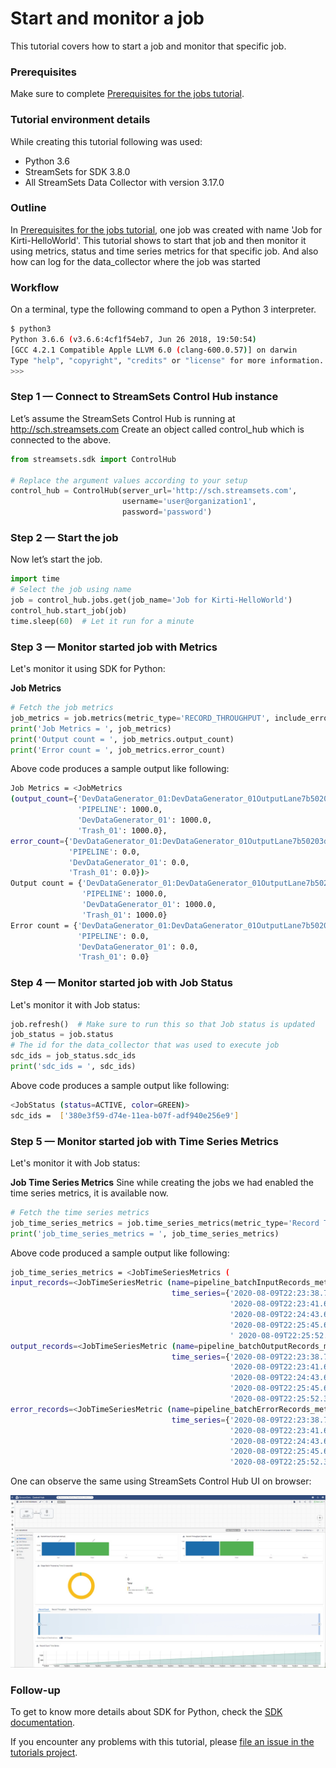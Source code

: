 Start and monitor a job
=======================

This tutorial covers how to start a job and monitor that specific job.  

### Prerequisites
Make sure to complete [Prerequisites for the jobs tutorial](preparation-for-tutorial). 

### Tutorial environment details
While creating this tutorial following was used:
* Python 3.6
* StreamSets for SDK 3.8.0
* All StreamSets Data Collector with version 3.17.0

### Outline
In [Prerequisites for the jobs tutorial](preparation-for-tutorial), one job was created with name 'Job for Kirti-HelloWorld'. 
This tutorial shows to start that job and then monitor it using metrics, status and time series metrics for that specific job.
And also how can log for the data_collector where the job was started 

### Workflow
On a terminal, type the following command to open a Python 3 interpreter.

```bash
$ python3
Python 3.6.6 (v3.6.6:4cf1f54eb7, Jun 26 2018, 19:50:54)
[GCC 4.2.1 Compatible Apple LLVM 6.0 (clang-600.0.57)] on darwin
Type "help", "copyright", "credits" or "license" for more information.
>>>
```

### Step 1 &mdash; Connect to StreamSets Control Hub instance

Let’s assume the StreamSets Control Hub is running at http://sch.streamsets.com 
Create an object called control_hub which is connected to the above. 

```python
from streamsets.sdk import ControlHub

# Replace the argument values according to your setup
control_hub = ControlHub(server_url='http://sch.streamsets.com',
                         username='user@organization1',
                         password='password')
```
 
### Step 2 &mdash; Start the job
Now let’s start the job.

 ```python
import time
# Select the job using name
job = control_hub.jobs.get(job_name='Job for Kirti-HelloWorld')
control_hub.start_job(job)
time.sleep(60)  # Let it run for a minute
  ```

### Step 3 &mdash; Monitor started job with Metrics
Let's monitor it using SDK for Python:

**Job Metrics**
```python
# Fetch the job metrics   
job_metrics = job.metrics(metric_type='RECORD_THROUGHPUT', include_error_count=True)
print('Job Metrics = ', job_metrics)
print('Output count = ', job_metrics.output_count)
print('Error count = ', job_metrics.error_count)
```
Above code produces a sample output like following:

```bash
Job Metrics = <JobMetrics 
(output_count={'DevDataGenerator_01:DevDataGenerator_01OutputLane7b50203d_5de5_4ee8_9f9c_d42c2614ba74': 1000.0, 
               'PIPELINE': 1000.0, 
               'DevDataGenerator_01': 1000.0, 
               'Trash_01': 1000.0}, 
error_count={'DevDataGenerator_01:DevDataGenerator_01OutputLane7b50203d_5de5_4ee8_9f9c_d42c2614ba74': 0.0, 
             'PIPELINE': 0.0, 
             'DevDataGenerator_01': 0.0, 
             'Trash_01': 0.0})>
Output count = {'DevDataGenerator_01:DevDataGenerator_01OutputLane7b50203d_5de5_4ee8_9f9c_d42c2614ba74': 1000.0, 
                'PIPELINE': 1000.0, 
                'DevDataGenerator_01': 1000.0, 
                'Trash_01': 1000.0}
Error count = {'DevDataGenerator_01:DevDataGenerator_01OutputLane7b50203d_5de5_4ee8_9f9c_d42c2614ba74': 0.0, 
               'PIPELINE': 0.0, 
               'DevDataGenerator_01': 0.0, 
               'Trash_01': 0.0}
```

### Step 4 &mdash; Monitor started job with Job Status
Let's monitor it with Job status:

```python
job.refresh()  # Make sure to run this so that Job status is updated
job_status = job.status
# The id for the data_collector that was used to execute job
sdc_ids = job_status.sdc_ids
print('sdc_ids = ', sdc_ids)
```
Above code produces a sample output like following:
```bash
<JobStatus (status=ACTIVE, color=GREEN)>
sdc_ids =  ['380e3f59-d74e-11ea-b07f-adf940e256e9']
```

### Step 5 &mdash; Monitor started job with Time Series Metrics
Let's monitor it with Job status:

**Job Time Series Metrics**
Sine while creating the jobs we had enabled the time series metrics, it is available now.
```python
# Fetch the time series metrics
job_time_series_metrics = job.time_series_metrics(metric_type='Record Throughput Time Series')
print('job_time_series_metrics = ', job_time_series_metrics)
```
Above code produced a sample output like following:
```bash
job_time_series_metrics = <JobTimeSeriesMetrics (
input_records=<JobTimeSeriesMetric (name=pipeline_batchInputRecords_meter, 
                                    time_series={'2020-08-09T22:23:38.783Z': 0.0, 
                                                 '2020-08-09T22:23:41.689Z': 0.0, 
                                                 '2020-08-09T22:24:43.675Z': 1000.0, 
                                                 '2020-08-09T22:25:45.675Z': 1000.0, 
                                                 ' 2020-08-09T22:25:52.387Z': 1000.0})>, 
output_records=<JobTimeSeriesMetric (name=pipeline_batchOutputRecords_meter, 
                                    time_series={'2020-08-09T22:23:38.783Z': 0.0, 
                                                 '2020-08-09T22:23:41.689Z': 0.0, 
                                                 '2020-08-09T22:24:43.675Z': 1000.0, 
                                                 '2020-08-09T22:25:45.675Z': 1000.0, 
                                                 '2020-08-09T22:25:52.387Z': 1000.0})>, 
error_records=<JobTimeSeriesMetric (name=pipeline_batchErrorRecords_meter, 
                                    time_series={'2020-08-09T22:23:38.783Z': 0.0, 
                                                 '2020-08-09T22:23:41.689Z': 0.0, 
                                                 '2020-08-09T22:24:43.675Z': 0.0, 
                                                 '2020-08-09T22:25:45.675Z': 0.0, 
                                                 '2020-08-09T22:25:52.387Z': 0.0})>)>
```

One can observe the same using StreamSets Control Hub UI on browser:

![image alt text](../images/hello_world_job_monitoring.jpeg)

### Follow-up
To get to know more details about SDK for Python, check the [SDK documentation](https://streamsets.com/documentation/sdk/latest/index.html).

If you encounter any problems with this tutorial, please [file an issue in the tutorials project](https://github.com/streamsets/tutorials/issues/new).
 
